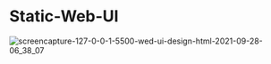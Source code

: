 # Static-Web-UI

![screencapture-127-0-0-1-5500-wed-ui-design-html-2021-09-28-06_38_07](https://user-images.githubusercontent.com/90395073/135097896-e2d726eb-0183-4001-8351-7dfff3a8492c.png)
